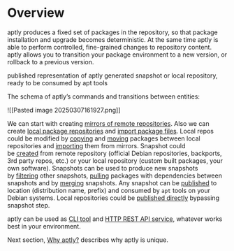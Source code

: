 # Overview

aptly produces a fixed set of packages in the repository, so that package installation and upgrade becomes deterministic. At the same time aptly is able to perform controlled, fine-grained changes to repository content. aptly allows you to transition your package environment to a new version, or rollback to a previous version.

published representation of aptly generated snapshot or local repository, ready to be consumed by apt tools

The schema of aptly’s commands and transitions between entities:

![[Pasted image 20250307161927.png]]

We can start with creating [mirrors of remote repositories](https://www.aptly.info/doc/aptly/mirror/create). Also we can create [local package repositories](https://www.aptly.info/doc/aptly/repo/create) and [import package files](https://www.aptly.info/doc/aptly/repo/add). Local repos could be modified by [copying](https://www.aptly.info/doc/aptly/repo/copy) and [moving](https://www.aptly.info/doc/aptly/repo/move) packages between local repositories and [importing](https://www.aptly.info/doc/aptly/repo/import) them from mirrors. Snapshot could be [created](https://www.aptly.info/doc/aptly/snapshot/create) from remote repository (official Debian repositories, backports, 3rd party repos, etc.) or your local repository (custom built packages, your own software). Snapshots can be used to produce new snapshots by [filtering](https://www.aptly.info/doc/aptly/snapshot/filter/) other snapshots, [pulling](https://www.aptly.info/doc/aptly/snapshot/pull) packages with dependencies between snapshots and by [merging](https://www.aptly.info/doc/aptly/snapshot/merge) snapshots. Any snapshot can be [published](https://www.aptly.info/doc/aptly/publish/snapshot) to location (distribution name, prefix) and consumed by `apt` tools on your Debian systems. Local repositories could be [published directly](https://www.aptly.info/doc/aptly/publish/repo) bypassing snapshot step.

aptly can be used as [CLI tool](https://www.aptly.info/doc/commands) and [HTTP REST API service](https://www.aptly.info/doc/api), whatever works best in your environment.

Next section, [Why aptly?](https://www.aptly.info/doc/why/) describes why aptly is unique.